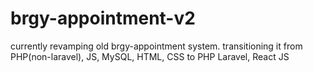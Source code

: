 # brgy-appointment-v2

currently revamping old brgy-appointment system. transitioning it from PHP(non-laravel), JS,  MySQL, HTML, CSS to PHP Laravel, React JS
